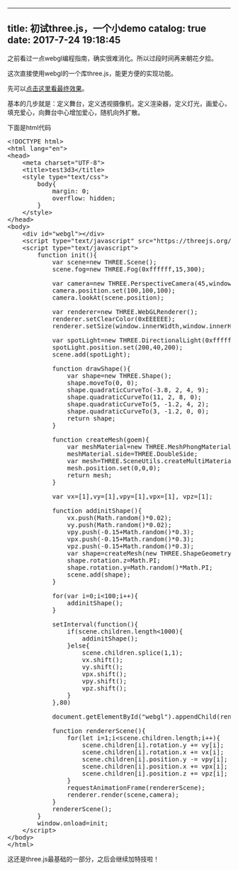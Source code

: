 
---
title: 初试three.js，一个小demo
catalog: true
date: 2017-7-24 19:18:45
---

之前看过一点webgl编程指南，确实很难消化。所以过段时间再来朝花夕拾。

这次直接使用webgl的一个库three.js，能更方便的实现功能。

先可以<a href="https://ganjiacheng.cn/blogdemo/threejsdemo.html">点击这里看最终效果</a>。<!--more-->

基本的几步就是：定义舞台，定义透视摄像机，定义渲染器，定义灯光，画爱心，填充爱心，向舞台中心增加爱心，随机向外扩散。

下面是html代码
<pre>&lt;!DOCTYPE html&gt;
&lt;html lang="en"&gt;
&lt;head&gt;
    &lt;meta charset="UTF-8"&gt;
    &lt;title&gt;test3d3&lt;/title&gt;
    &lt;style type="text/css"&gt;
        body{
            margin: 0;
            overflow: hidden;
        }
    &lt;/style&gt;
&lt;/head&gt;
&lt;body&gt;
    &lt;div id="webgl"&gt;&lt;/div&gt;
    &lt;script type="text/javascript" src="https://threejs.org/build/three.js"&gt;&lt;/script&gt;
    &lt;script type="text/javascript"&gt;
        function init(){
            var scene=new THREE.Scene();
            scene.fog=new THREE.Fog(0xffffff,15,300);

            var camera=new THREE.PerspectiveCamera(45,window.innerWidth/window.innerHeight,0.1,1000);
            camera.position.set(100,100,100);
            camera.lookAt(scene.position);
            
            var renderer=new THREE.WebGLRenderer();
            renderer.setClearColor(0xEEEEEE);
            renderer.setSize(window.innerWidth,window.innerHeight);

            var spotLight=new THREE.DirectionalLight(0xffffff);
            spotLight.position.set(200,40,200);
            scene.add(spotLight);

            function drawShape(){
                var shape=new THREE.Shape();
                shape.moveTo(0, 0);
                shape.quadraticCurveTo(-3.8, 2, 4, 9);
                shape.quadraticCurveTo(11, 2, 8, 0);
                shape.quadraticCurveTo(5, -1.2, 4, 2);
                shape.quadraticCurveTo(3, -1.2, 0, 0);
                return shape;
            }

            function createMesh(goem){
                var meshMaterial=new THREE.MeshPhongMaterial({color:0xffffff * Math.random()});
                meshMaterial.side=THREE.DoubleSide;
                var mesh=THREE.SceneUtils.createMultiMaterialObject(goem,[meshMaterial]);
                mesh.position.set(0,0,0);
                return mesh;
            }
            
            var vx=[1],vy=[1],vpy=[1],vpx=[1], vpz=[1];

            function addinitShape(){
                vx.push(Math.random()*0.02);
                vy.push(Math.random()*0.02);
                vpy.push(-0.15+Math.random()*0.3);
                vpx.push(-0.15+Math.random()*0.3);
                vpz.push(-0.15+Math.random()*0.3);
                var shape=createMesh(new THREE.ShapeGeometry(drawShape()));
                shape.rotation.z=Math.PI;
                shape.rotation.y=Math.random()*Math.PI;
                scene.add(shape);
            }

            for(var i=0;i&lt;100;i++){
                addinitShape();
            }
            
            setInterval(function(){
                if(scene.children.length&lt;1000){
                    addinitShape();
                }else{
                    scene.children.splice(1,1);
                    vx.shift();
                    vy.shift();
                    vpx.shift();
                    vpy.shift();
                    vpz.shift();
                }
            },80)
            
            document.getElementById("webgl").appendChild(renderer.domElement);
            
            function rendererScene(){
                for(let i=1;i&lt;scene.children.length;i++){
                    scene.children[i].rotation.y += vy[i];
                    scene.children[i].rotation.x += vx[i];
                    scene.children[i].position.y -= vpy[i];
                    scene.children[i].position.x += vpx[i];
                    scene.children[i].position.z += vpz[i];
                }
                requestAnimationFrame(rendererScene);
                renderer.render(scene,camera);
            }
            rendererScene();
        }
        window.onload=init;
    &lt;/script&gt;
&lt;/body&gt;
&lt;/html&gt;</pre>
这还是three.js最基础的一部分，之后会继续加特技啦！
